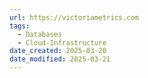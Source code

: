 ```yaml
---
url: https://victoriametrics.com
tags:
  - Databases
  - Cloud-Infrastructure
date_created: 2025-03-20
date_modified: 2025-03-21
---
```

